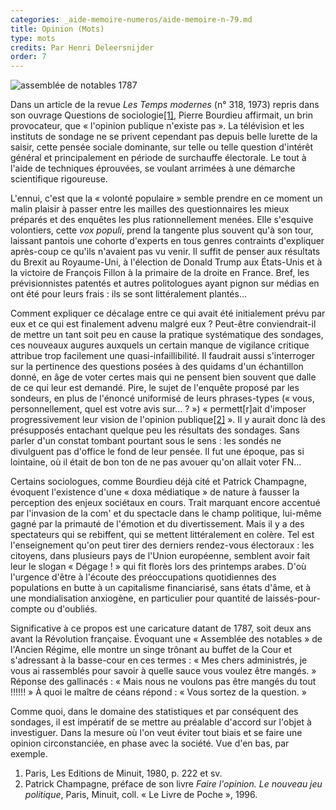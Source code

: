 ```yaml
---
categories: _aide-memoire-numeros/aide-memoire-n-79.md
title: Opinion (Mots)
type: mots
credits: Par Henri Deleersnijder
order: 7
---
```

![assemblée de notables 1787](/assets/uploads/am-79-assemblees-des-notables1787.jpg)

Dans un article de la revue _Les Temps modernes_ (n° 318, 1973) repris dans son ouvrage Questions de sociologie[[1]](#footnote-1), Pierre Bourdieu affirmait, un brin provocateur, que « l'opinion publique n'existe pas ». La télévision et les instituts de sondage ne se privent cependant pas depuis belle lurette de la saisir, cette pensée sociale dominante, sur telle ou telle question d'intérêt général et principalement en période de surchauffe électorale. Le tout à l'aide de techniques éprouvées, se voulant arrimées à une démarche scientifique rigoureuse.

L'ennui, c'est que la « volonté populaire » semble prendre en ce moment un malin plaisir à passer entre les mailles des questionnaires les mieux préparés et des enquêtes les plus rationnellement menées. Elle s'esquive volontiers, cette _vox populi_, prend la tangente plus souvent qu'à son tour, laissant pantois une cohorte d'experts en tous genres contraints d'expliquer après-coup ce qu'ils n'avaient pas vu venir. Il suffit de penser aux résultats du Brexit au Royaume-Uni, à l'élection de Donald Trump aux États-Unis et à la victoire de François Fillon à la primaire de la droite en France. Bref, les prévisionnistes patentés et autres politologues ayant pignon sur médias en ont été pour leurs frais : ils se sont littéralement plantés...

Comment expliquer ce décalage entre ce qui avait été initialement prévu par eux et ce qui est finalement advenu malgré eux ? Peut-être conviendrait-il de mettre un tant soit peu en cause la pratique systématique des sondages, ces nouveaux augures auxquels un certain manque de vigilance critique attribue trop facilement une quasi-infaillibilité. Il faudrait aussi s'interroger sur la pertinence des questions posées à des quidams d'un échantillon donné, en âge de voter certes mais qui ne pensent bien souvent que dalle de ce qui leur est demandé. Pire, le sujet de l'enquête proposé par les sondeurs, en plus de l'énoncé uniformisé de leurs phrases-types (« vous, personnellement, quel est votre avis sur... ? ») « permett\[r]ait d'imposer progressivement leur vision de l'opinion publique[[2]](#footnote-2) ». Il y aurait donc là des présupposés entachant quelque peu les résultats des sondages. Sans parler d'un constat tombant pourtant sous le sens : les sondés ne divulguent pas d'office le fond de leur pensée. Il fut une époque, pas si lointaine, où il était de bon ton de ne pas avouer qu'on allait voter FN...

Certains sociologues, comme Bourdieu déjà cité et Patrick Champagne, évoquent l'existence d'une « doxa médiatique » de nature à fausser la perception des enjeux sociétaux en cours. Trait marquant encore accentué par l'invasion de la com' et du spectacle dans le champ politique, lui-même gagné par la primauté de l'émotion et du divertissement. Mais il y a des spectateurs qui se rebiffent, qui se mettent littéralement en colère. Tel est l'enseignement qu'on peut tirer des derniers rendez-vous électoraux : les citoyens, dans plusieurs pays de l'Union européenne, semblent avoir fait leur le slogan « Dégage ! » qui fit florès lors des printemps arabes. D'où l'urgence d'être à l'écoute des préoccupations quotidiennes des populations en butte à un capitalisme financiarisé, sans états d'âme, et à une mondialisation anxiogène, en particulier pour quantité de laissés-pour-compte ou d'oubliés.

Significative à ce propos est une caricature datant de 1787, soit deux ans avant la Révolution française. Évoquant une « Assemblée des notables » de l'Ancien Régime, elle montre un singe trônant au buffet de la Cour et s'adressant à la basse-cour en ces termes : « Mes chers administrés, je vous ai rassemblés pour savoir à quelle sauce vous voulez être mangés. » Réponse des gallinacés : « Mais nous ne voulons pas être mangés du tout !!!!!! » À quoi le maître de céans répond : « Vous sortez de la question. »

Comme quoi, dans le domaine des statistiques et par conséquent des sondages, il est impératif de se mettre au préalable d'accord sur l'objet à investiguer. Dans la mesure où l'on veut éviter tout biais et se faire une opinion circonstanciée, en phase avec la société. Vue d'en bas, par exemple.

1. Paris, Les Editions de Minuit, 1980, p. 222 et sv.
2. Patrick Champagne, préface de son livre _Faire l'opinion. Le nouveau jeu politique_, Paris, Minuit, coll. « Le Livre de Poche », 1996.
